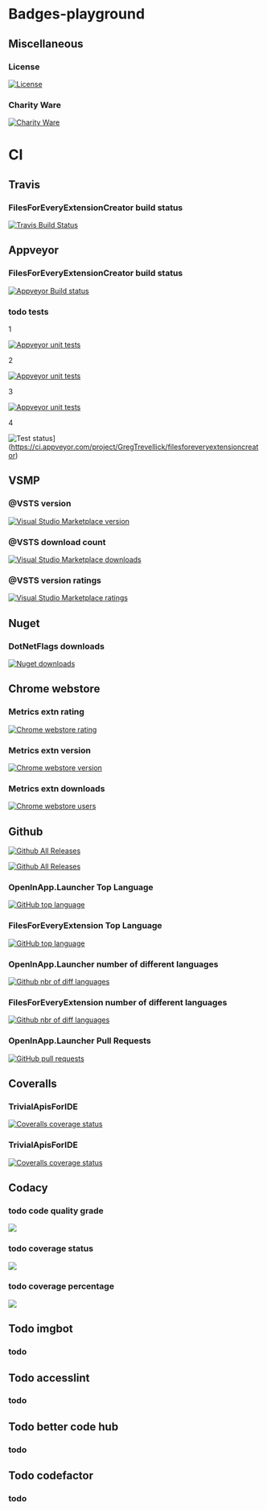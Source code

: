 # Badges-playground

## Miscellaneous

<!-- [![PlaceholderText](https://img.shields.io/SomePath/SomeSvgBadgeWithBothLeftAndRightText.svg)](TargetRepoFileOrUrl) -->

### License

[![License](https://img.shields.io/github/license/gittools/gitlink.svg)](/LICENSE.txt)

### Charity Ware

[![Charity Ware](https://img.shields.io/badge/Charity%20Ware-Thank%20You-brightgreen.svg)](https://github.com/GregTrevellick/MiscellaneousArtefacts/wiki/Charity-Ware)

# CI

## Travis

### FilesForEveryExtensionCreator build status

[![Travis Build Status](https://travis-ci.org/GregTrevellick/FilesForEveryExtensionCreator.svg?branch=master)](https://travis-ci.org/GregTrevellick/FilesForEveryExtensionCreator)

## Appveyor

### FilesForEveryExtensionCreator build status

[![Appveyor Build status](https://ci.appveyor.com/api/projects/status/b1t4vqmcjjoqos9u?svg=true)](https://ci.appveyor.com/project/GregTrevellick/filesforeveryextensioncreator)

### todo tests

1

[![Appveyor unit tests](https://img.shields.io/appveyor/tests/NZSmartie/coap-net-iu0to.svg)](https://ci.appveyor.com/project/GregTrevellick/filesforeveryextensioncreator)

2

[![Appveyor unit tests](https://img.shields.io/appveyor/tests/GregTrevellick/b1t4vqmcjjoqos9u.svg)](https://ci.appveyor.com/project/GregTrevellick/filesforeveryextensioncreator)

3

[![Appveyor unit tests](https://ci.appveyor.com/api/projects/status/b1t4vqmcjjoqos9u?svg=true)](https://ci.appveyor.com/project/GregTrevellick/filesforeveryextensioncreator)

4

![Test status](http://teststatusbadge.azurewebsites.net/api/status/GregTrevellick/filesforeveryextensioncreator)]
(https://ci.appveyor.com/project/GregTrevellick/filesforeveryextensioncreator)

## VSMP

### @VSTS version

[![Visual Studio Marketplace version](https://img.shields.io/vscode-marketplace/v/GregTrevellick.vsts-extensions-tweets-vsts.svg)](https://marketplace.visualstudio.com/items?itemName=GregTrevellick.vsts-extensions-tweets-vsts)

### @VSTS download count

[![Visual Studio Marketplace downloads](https://img.shields.io/vscode-marketplace/d/GregTrevellick.vsts-extensions-tweets-vsts.svg)](https://marketplace.visualstudio.com/items?itemName=GregTrevellick.vsts-extensions-tweets-vsts)

### @VSTS version ratings

[![Visual Studio Marketplace ratings](https://img.shields.io/vscode-marketplace/r/GregTrevellick.vsts-extensions-tweets-vsts.svg)](https://marketplace.visualstudio.com/items?itemName=GregTrevellick.vsts-extensions-tweets-vsts)

## Nuget

### DotNetFlags downloads

[![Nuget downloads](https://img.shields.io/nuget/dt/DotNetFlags.svg)](https://www.nuget.org/packages/DotNetFlags/)

## Chrome webstore

### Metrics extn rating

[![Chrome webstore rating](https://img.shields.io/chrome-web-store/rating/fifncokofckhanlhmdacdnkbempmopbo.svg)](https://chrome.google.com/webstore/detail/visual-studio-marketplace/fifncokofckhanlhmdacdnkbempmopbo/reviews)

### Metrics extn version

[![Chrome webstore version](https://img.shields.io/chrome-web-store/v/fifncokofckhanlhmdacdnkbempmopbo.svg)](https://chrome.google.com/webstore/detail/visual-studio-marketplace/fifncokofckhanlhmdacdnkbempmopbo)

### Metrics extn downloads

[![Chrome webstore users](https://img.shields.io/chrome-web-store/users/fifncokofckhanlhmdacdnkbempmopbo.svg)](https://chrome.google.com/webstore/detail/visual-studio-marketplace/fifncokofckhanlhmdacdnkbempmopbo)

## Github

[![Github All Releases](https://img.shields.io/github/downloads/GregTrevellick/OpenInApp.Launcher/total.svg)]()

[![Github All Releases](https://img.shields.io/github/languages/count/GregTrevellick/OpenInApp.Launcher/total.svg)]()

### OpenInApp.Launcher Top Language

[![GitHub top language](https://img.shields.io/github/languages/top/badges/shields.svg)](https://github.com/GregTrevellick/OpenInApp.Launcher)

### FilesForEveryExtension Top Language

[![GitHub top language](https://img.shields.io/github/languages/top/badges/shields.svg)](https://github.com/GregTrevellick/FilesForEveryExtension)

### OpenInApp.Launcher number of different languages

[![Github nbr of diff languages](https://img.shields.io/github/languages/count/badges/shields.svg)](https://github.com/GregTrevellick/OpenInApp.Launcher)

### FilesForEveryExtension number of different languages

[![Github nbr of diff languages](https://img.shields.io/github/languages/count/badges/shields.svg)](https://github.com/GregTrevellick/FilesForEveryExtension)

### OpenInApp.Launcher Pull Requests

[![GitHub pull requests](https://img.shields.io/github/issues-pr-raw/cdnjs/cdnjs.svg)](https://github.com/GregTrevellick/OpenInApp.Launcher)

## Coveralls

### TrivialApisForIDE

[![Coveralls coverage status](https://img.shields.io/coveralls/github/GregTrevellick/TrivialApisForIDE.svg)](https://coveralls.io/github/GregTrevellick/TrivialApisForIDE?branch=master)

### TrivialApisForIDE

[![Coveralls coverage status](https://coveralls.io/repos/github/GregTrevellick/TrivialApisForIDE/badge.svg?branch=master)](https://coveralls.io/github/GregTrevellick/TrivialApisForIDE?branch=master)

## Codacy

### todo code quality grade

[![](https://img.shields.io/codacy/grade/e27821fb6289410b8f58338c7e0bc686.svg)](TargetRepoFileOrUrl)

### todo coverage status

[![](https://img.shields.io/codacy/coverage/c44df2d9c89a4809896914fd1a40bedd.svg)](TargetRepoFileOrUrl)

### todo coverage percentage

[![](https://img.shields.io/codecov/c/github/codecov/example-python.svg)](TargetRepoFileOrUrl)

## Todo imgbot

### todo

## Todo accesslint

### todo

## Todo better code hub

### todo

## Todo codefactor

### todo
